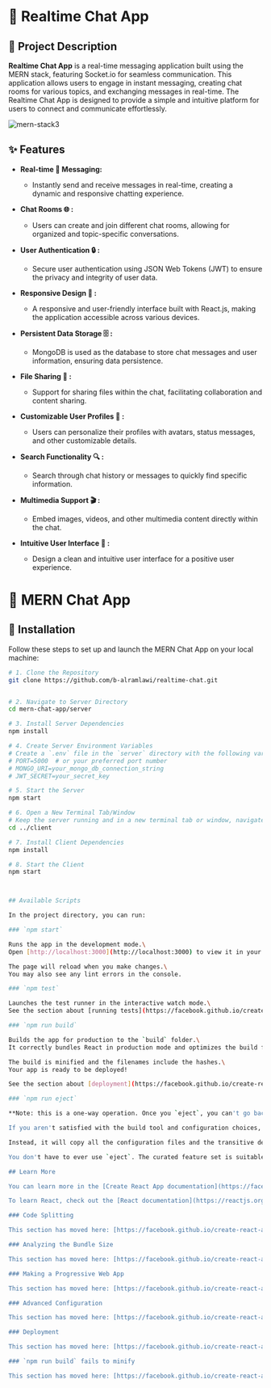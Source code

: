 # 💬 Realtime Chat App

## 🚀 Project Description

**Realtime Chat App** is a real-time messaging application built using the MERN stack, featuring Socket.io for seamless communication. This application allows users to engage in instant messaging, creating chat rooms for various topics, and exchanging messages in real-time. The Realtime Chat App is designed to provide a simple and intuitive platform for users to connect and communicate effortlessly.

![mern-stack3](https://github.com/b-alramlawi/realtime-chat/assets/63581864/bfdac413-92b2-4b82-a5df-a4cfb80a429a)

## ✨ Features

- **Real-time 🚀 Messaging:**
  - Instantly send and receive messages in real-time, creating a dynamic and responsive chatting experience.

- **Chat Rooms 🌐 :**
  - Users can create and join different chat rooms, allowing for organized and topic-specific conversations.

- **User Authentication 🔒 :**
  - Secure user authentication using JSON Web Tokens (JWT) to ensure the privacy and integrity of user data.

- **Responsive Design 📱 :**
  - A responsive and user-friendly interface built with React.js, making the application accessible across various devices.

- **Persistent Data Storage 🗄️ :**
  - MongoDB is used as the database to store chat messages and user information, ensuring data persistence.

- **File Sharing 📎 :**
  - Support for sharing files within the chat, facilitating collaboration and content sharing.

- **Customizable User Profiles 🎨 :**
  - Users can personalize their profiles with avatars, status messages, and other customizable details.

- **Search Functionality 🔍 :**
  - Search through chat history or messages to quickly find specific information.

- **Multimedia Support 🎬 :**
  - Embed images, videos, and other multimedia content directly within the chat.

- **Intuitive User Interface 🎨 :**
  - Design a clean and intuitive user interface for a positive user experience.


# 💬 MERN Chat App

## 🚀 Installation

Follow these steps to set up and launch the MERN Chat App on your local machine:

```bash
# 1. Clone the Repository
git clone https://github.com/b-alramlawi/realtime-chat.git


# 2. Navigate to Server Directory
cd mern-chat-app/server

# 3. Install Server Dependencies
npm install

# 4. Create Server Environment Variables
# Create a `.env` file in the `server` directory with the following variables:
# PORT=5000  # or your preferred port number
# MONGO_URI=your_mongo_db_connection_string
# JWT_SECRET=your_secret_key

# 5. Start the Server
npm start

# 6. Open a New Terminal Tab/Window
# Keep the server running and in a new terminal tab or window, navigate to the client directory:
cd ../client

# 7. Install Client Dependencies
npm install

# 8. Start the Client
npm start



## Available Scripts

In the project directory, you can run:

### `npm start`

Runs the app in the development mode.\
Open [http://localhost:3000](http://localhost:3000) to view it in your browser.

The page will reload when you make changes.\
You may also see any lint errors in the console.

### `npm test`

Launches the test runner in the interactive watch mode.\
See the section about [running tests](https://facebook.github.io/create-react-app/docs/running-tests) for more information.

### `npm run build`

Builds the app for production to the `build` folder.\
It correctly bundles React in production mode and optimizes the build for the best performance.

The build is minified and the filenames include the hashes.\
Your app is ready to be deployed!

See the section about [deployment](https://facebook.github.io/create-react-app/docs/deployment) for more information.

### `npm run eject`

**Note: this is a one-way operation. Once you `eject`, you can't go back!**

If you aren't satisfied with the build tool and configuration choices, you can `eject` at any time. This command will remove the single build dependency from your project.

Instead, it will copy all the configuration files and the transitive dependencies (webpack, Babel, ESLint, etc) right into your project so you have full control over them. All of the commands except `eject` will still work, but they will point to the copied scripts so you can tweak them. At this point you're on your own.

You don't have to ever use `eject`. The curated feature set is suitable for small and middle deployments, and you shouldn't feel obligated to use this feature. However we understand that this tool wouldn't be useful if you couldn't customize it when you are ready for it.

## Learn More

You can learn more in the [Create React App documentation](https://facebook.github.io/create-react-app/docs/getting-started).

To learn React, check out the [React documentation](https://reactjs.org/).

### Code Splitting

This section has moved here: [https://facebook.github.io/create-react-app/docs/code-splitting](https://facebook.github.io/create-react-app/docs/code-splitting)

### Analyzing the Bundle Size

This section has moved here: [https://facebook.github.io/create-react-app/docs/analyzing-the-bundle-size](https://facebook.github.io/create-react-app/docs/analyzing-the-bundle-size)

### Making a Progressive Web App

This section has moved here: [https://facebook.github.io/create-react-app/docs/making-a-progressive-web-app](https://facebook.github.io/create-react-app/docs/making-a-progressive-web-app)

### Advanced Configuration

This section has moved here: [https://facebook.github.io/create-react-app/docs/advanced-configuration](https://facebook.github.io/create-react-app/docs/advanced-configuration)

### Deployment

This section has moved here: [https://facebook.github.io/create-react-app/docs/deployment](https://facebook.github.io/create-react-app/docs/deployment)

### `npm run build` fails to minify

This section has moved here: [https://facebook.github.io/create-react-app/docs/troubleshooting#npm-run-build-fails-to-minify](https://facebook.github.io/create-react-app/docs/troubleshooting#npm-run-build-fails-to-minify)
